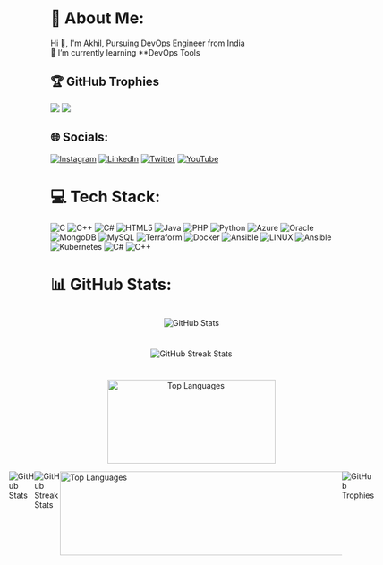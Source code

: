 
# 💫 About Me:
Hi 👋, I'm Akhil, Pursuing DevOps Engineer from India<br>🌱 I’m currently learning **DevOps Tools

## 🏆 GitHub Trophies

![](https://github-profile-trophy.vercel.app/?username=akhil2099&theme=juicyfresh&no-frame=true&no-bg=false&margin-w=4)
![](https://quotes-github-readme.vercel.app/api?type=vetical&theme=radical)






## 🌐 Socials:
[![Instagram](https://img.shields.io/badge/Instagram-%23E4405F.svg?logo=Instagram&logoColor=white)](https://instagram.com/shooto_gram) [![LinkedIn](https://img.shields.io/badge/LinkedIn-%230077B5.svg?logo=linkedin&logoColor=white)](https://linkedin.com/in/akhil-v-953b04275) [![Twitter](https://img.shields.io/badge/Twitter-%231DA1F2.svg?logo=Twitter&logoColor=white)](https://twitter.com/@zeuz1234567890) [![YouTube](https://img.shields.io/badge/YouTube-%23FF0000.svg?logo=YouTube&logoColor=white)](https://youtube.com/@@shootogram7270) 

# 💻 Tech Stack:
![C](https://img.shields.io/badge/c-%2300599C.svg?style=for-the-badge&logo=c&logoColor=white) ![C++](https://img.shields.io/badge/c++-%2300599C.svg?style=for-the-badge&logo=c%2B%2B&logoColor=white) ![C#](https://img.shields.io/badge/c%23-%23239120.svg?style=for-the-badge&logo=c-sharp&logoColor=white) ![HTML5](https://img.shields.io/badge/html5-%23E34F26.svg?style=for-the-badge&logo=html5&logoColor=white) ![Java](https://img.shields.io/badge/java-%23ED8B00.svg?style=for-the-badge&logo=java&logoColor=white) ![PHP](https://img.shields.io/badge/php-%23777BB4.svg?style=for-the-badge&logo=php&logoColor=white) ![Python](https://img.shields.io/badge/python-3670A0?style=for-the-badge&logo=python&logoColor=ffdd54) ![Azure](https://img.shields.io/badge/azure-%230072C6.svg?style=for-the-badge&logo=azure-devops&logoColor=white) ![Oracle](https://img.shields.io/badge/Oracle-F80000?style=for-the-badge&logo=oracle&logoColor=white) ![MongoDB](https://img.shields.io/badge/MongoDB-%234ea94b.svg?style=for-the-badge&logo=mongodb&logoColor=white) ![MySQL](https://img.shields.io/badge/mysql-%2300f.svg?style=for-the-badge&logo=mysql&logoColor=white) ![Terraform](https://img.shields.io/badge/terraform-%235835CC.svg?style=for-the-badge&logo=terraform&logoColor=white) ![Docker](https://img.shields.io/badge/docker-%230db7ed.svg?style=for-the-badge&logo=docker&logoColor=white) ![Ansible](https://img.shields.io/badge/ansible-%231A1918.svg?style=for-the-badge&logo=ansible&logoColor=white) ![LINUX](https://img.shields.io/badge/Linux-FCC624?style=for-the-badge&logo=linux&logoColor=black) ![Ansible](https://img.shields.io/badge/ansible-%231A1918.svg?style=for-the-badge&logo=ansible&logoColor=white) ![Kubernetes](https://img.shields.io/badge/kubernetes-%23326ce5.svg?style=for-the-badge&logo=kubernetes&logoColor=white) ![C#](https://img.shields.io/badge/c%23-%23239120.svg?style=for-the-badge&logo=c-sharp&logoColor=white) ![C++](https://img.shields.io/badge/c++-%2300599C.svg?style=for-the-badge&logo=c%2B%2B&logoColor=white)
# 📊 GitHub Stats:
<div style="display: flex; flex-direction: column; align-items: center;">
    <div style="margin-bottom: 10px;">
    <p align="center">  <img src="https://github-readme-stats.vercel.app/api?username=akhil2099&theme=radical&hide_border=false&include_all_commits=true&count_private=false" alt="GitHub Stats" /></p>
    </div>
    <div style="margin-bottom: 10px;">
      <p align="center"><img src="https://github-readme-streak-stats.herokuapp.com/?user=akhil2099&theme=radical&hide_border=false" alt="GitHub Streak Stats" /></p>
    </div>
    <p align="center"> <img src="https://github-readme-stats.vercel.app/api/top-langs/?username=akhil2099&theme=radical&hide_border=false&include_all_commits=true&count_private=false&layout=compact" alt="Top Languages" width="300" height="150" /></p>
  </div>





<div style="display: flex; justify-content: center;">
    <img src="https://github-readme-stats.vercel.app/api?username=akhil2099&theme=radical&hide_border=false&include_all_commits=true&count_private=false" alt="GitHub Stats" />
    <img src="https://github-readme-streak-stats.herokuapp.com/?user=akhil2099&theme=radical&hide_border=false" alt="GitHub Streak Stats" />
    <img src="https://github-readme-stats.vercel.app/api/top-langs/?username=akhil2099&theme=radical&hide_border=false&include_all_commits=true&count_private=false&layout=compact" alt="Top Languages" width="900" height="150" />
    <img src="https://github-profile-trophy.vercel.app/?username=akhil2099&theme=juicyfresh&no-frame=true&no-bg=false&margin-w=4" alt="GitHub Trophies" />
  </div>
